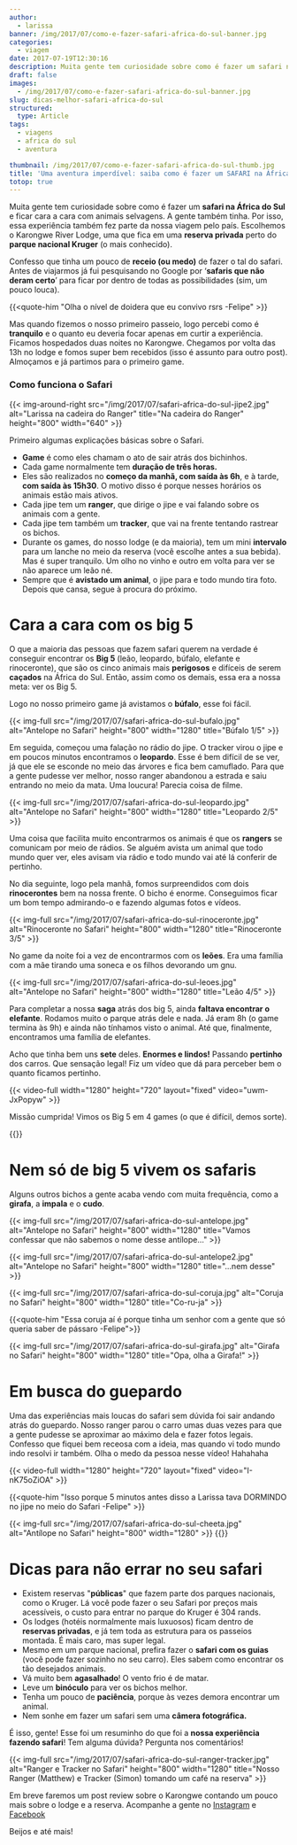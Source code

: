 ```yaml
---
author:
  - larissa
banner: /img/2017/07/como-e-fazer-safari-africa-do-sul-banner.jpg
categories:
  - viagem
date: 2017-07-19T12:30:16
description: Muita gente tem curiosidade sobre como é fazer um safari na África do Sul e ficar cara a cara com animais selvagens. A gente também tinha e agora contamos como é.
draft: false
images:
  - /img/2017/07/como-e-fazer-safari-africa-do-sul-banner.jpg
slug: dicas-melhor-safari-africa-do-sul
structured:
  type: Article
tags:
  - viagens
  - africa do sul
  - aventura

thumbnail: /img/2017/07/como-e-fazer-safari-africa-do-sul-thumb.jpg
title: 'Uma aventura imperdível: saiba como é fazer um SAFARI na África do Sul'
totop: true
---
```



Muita gente tem curiosidade sobre como é fazer um **safari na África do Sul** e ficar cara a cara com animais selvagens. A gente também tinha. Por isso, essa experiência também fez parte da nossa viagem pelo país. Escolhemos o Karongwe River Lodge, uma que fica em uma **reserva privada** perto do **parque nacional Kruger** (o mais conhecido). 

Confesso que tinha um pouco de **receio (ou medo)** de fazer o tal do safari. Antes de viajarmos já fui pesquisando no Google por ‘**safaris que não deram certo**’ para ficar por dentro de todas as possibilidades (sim, um pouco louca). 

{{<quote-him "Olha o nível de doidera que eu convivo rsrs -Felipe" >}}

Mas quando fizemos o nosso primeiro passeio, logo percebi como é **tranquilo** e o quanto eu deveria focar apenas em curtir a experiência.  Ficamos hospedados duas noites no Karongwe. Chegamos por volta das 13h no lodge e fomos super bem recebidos (isso é assunto para outro post). Almoçamos e já partimos para o primeiro game.

### Como funciona o Safari

{{< img-around-right src="/img/2017/07/safari-africa-do-sul-jipe2.jpg" alt="Larissa na cadeira do Ranger" title="Na cadeira do Ranger"  height="800" width="640" >}}

Primeiro algumas explicações básicas sobre o Safari.

- **Game** é como eles chamam o ato de sair atrás dos bichinhos.
- Cada game normalmente tem **duração de três horas.** 
- Eles são realizados no **começo da manhã, com saída às 6h**, e à tarde, **com saída às 15h30**.  O motivo disso é porque nesses horários os animais estão mais ativos.
- Cada jipe tem um **ranger**, que dirige o jipe e vai falando sobre os animais com a gente.
- Cada jipe tem também um **tracker**, que vai na frente tentando rastrear os bichos.
- Durante os games, do nosso lodge (e da maioria), tem um mini **intervalo** para um lanche no meio da reserva (você escolhe antes a sua bebida). Mas é super tranquilo. Um olho no vinho e outro em volta para ver se não aparece um leão né.
- Sempre que é **avistado um animal**, o jipe para e todo mundo tira foto. Depois que cansa, segue à procura do próximo.

# Cara a cara com os big 5

O que a maioria das pessoas que fazem safari querem na verdade é conseguir encontrar os **Big 5** (leão, leopardo, búfalo, elefante e rinoceronte), que são os cinco animais mais **perigosos** e difíceis de serem **caçados** na África do Sul. Então, assim como os demais, essa era a nossa meta: ver os Big 5. 

Logo no nosso primeiro game já avistamos o **búfalo**, esse foi fácil.

{{< img-full src="/img/2017/07/safari-africa-do-sul-bufalo.jpg" alt="Antelope no Safari"  height="800" width="1280" title="Búfalo 1/5" >}}

Em seguida, começou uma falação no rádio do jipe. O tracker virou o jipe e em poucos minutos encontramos o **leopardo**. Esse é bem difícil de se ver, já que ele se esconde no meio das árvores e fica bem camuflado. Para que a gente pudesse ver melhor, nosso ranger abandonou a estrada e saiu entrando no meio da mata. Uma loucura! Parecia coisa de filme.

{{< img-full src="/img/2017/07/safari-africa-do-sul-leopardo.jpg" alt="Antelope no Safari"  height="800" width="1280" title="Leopardo 2/5" >}}

Uma coisa que facilita muito encontrarmos os animais é que os **rangers** se comunicam por meio de rádios. Se alguém avista um animal que todo mundo quer ver, eles avisam via rádio e todo mundo vai até lá conferir de pertinho.

No dia seguinte, logo pela manhã, fomos surpreendidos com dois **rinocerontes** bem na nossa frente. O bicho é enorme. Conseguimos ficar um bom tempo admirando-o e fazendo algumas fotos e vídeos. 

{{< img-full src="/img/2017/07/safari-africa-do-sul-rinoceronte.jpg" alt="Rinoceronte no Safari"  height="800" width="1280" title="Rinoceronte 3/5" >}}

No game da noite foi a vez de encontrarmos com os **leões**. Era uma família com a mãe tirando uma soneca e os filhos devorando um gnu. 

{{< img-full src="/img/2017/07/safari-africa-do-sul-leoes.jpg" alt="Antelope no Safari"  height="800" width="1280" title="Leão 4/5" >}}

Para completar a nossa **saga** atrás dos big 5, ainda **faltava encontrar o elefante**. Rodamos muito o parque atrás dele e nada. Já eram 8h  (o game termina às 9h) e ainda não tínhamos visto o animal. Até que, finalmente, encontramos uma família de elefantes. 

Acho que tinha bem uns **sete** deles. **Enormes e lindos!** Passando **pertinho** dos carros. Que sensação legal! Fiz um vídeo que dá para perceber bem o quanto ficamos pertinho. 

{{< video-full width="1280" height="720" layout="fixed" video="uwm-JxPopyw" >}}

Missão cumprida! Vimos os Big 5 em 4 games (o que é difícil, demos sorte).

{{<subscribe>}}


# Nem só de big 5 vivem os safaris

Alguns outros bichos a gente acaba vendo com muita frequência, como a **girafa**, a **impala** e o **cudo**. 


{{< img-full src="/img/2017/07/safari-africa-do-sul-antelope.jpg" alt="Antelope no Safari"  height="800" width="1280" title="Vamos confessar que não sabemos o nome desse antílope..." >}}

{{< img-full src="/img/2017/07/safari-africa-do-sul-antelope2.jpg" alt="Antelope no Safari"  height="800" width="1280" title="...nem desse" >}}

{{< img-full src="/img/2017/07/safari-africa-do-sul-coruja.jpg" alt="Coruja no Safari"  height="800" width="1280" title="Co-ru-ja" >}}

{{<quote-him "Essa coruja aí é porque tinha um senhor com a gente que só queria saber de pássaro -Felipe">}}	

{{< img-full src="/img/2017/07/safari-africa-do-sul-girafa.jpg" alt="Girafa no Safari"  height="800" width="1280" title="Opa, olha a Girafa!" >}}



# Em busca do guepardo

Uma das experiências mais loucas do safari sem dúvida foi sair andando atrás do guepardo. Nosso ranger parou o carro umas duas vezes para que a gente pudesse se aproximar ao máximo dela e fazer fotos legais. Confesso que fiquei bem receosa com a ideia, mas quando vi todo mundo indo resolvi ir também. Olha o medo da pessoa nesse vídeo! Hahahaha

{{< video-full width="1280" height="720" layout="fixed" video="I-nK75oZiOA" >}}

{{<quote-him "Isso porque 5 minutos antes disso a Larissa tava DORMINDO no jipe no meio do Safari -Felipe" >}}

{{< img-full src="/img/2017/07/safari-africa-do-sul-cheeta.jpg" alt="Antílope no Safari"  height="800" width="1280" >}}
{{<facebook-like>}}


# Dicas para não errar no seu safari

- Existem reservas "**públicas**" que fazem parte dos parques nacionais, como o Kruger. Lá você pode fazer o seu Safari por preços mais acessíveis, o custo para entrar no parque do Kruger é 304 rands.
- Os lodges (hotéis normalmente mais luxuosos) ficam dentro de **reservas privadas**, e já tem toda as estrutura para os passeios montada. É mais caro, mas super legal.
- Mesmo em um parque nacional, prefira fazer o **safari com os guias** (você pode fazer sozinho no seu carro). Eles sabem como encontrar os tão desejados animais. 
- Vá muito bem **agasalhado**! O vento frio é de matar.
- Leve um **binóculo** para ver os bichos melhor.
- Tenha um pouco de **paciência**, porque às vezes demora encontrar um animal.
- Nem sonhe em fazer um safari sem uma **câmera fotográfica.**

É isso, gente! Esse foi um resuminho do que foi a **nossa experiência fazendo safari**! Tem alguma dúvida? Pergunta nos comentários!

{{< img-full src="/img/2017/07/safari-africa-do-sul-ranger-tracker.jpg" alt="Ranger e Tracker no Safari"  height="800" width="1280" title="Nosso Ranger (Matthew) e Tracker (Simon) tomando um café na reserva" >}}

Em breve faremos um post review sobre o Karongwe contando um pouco mais sobre o lodge e a reserva. Acompanhe a gente no  [Instagram](https://www.instagram.com/casaldebacontudo/) e [Facebook](https://www.facebook.com/debacontudo)

Beijos e até mais!

